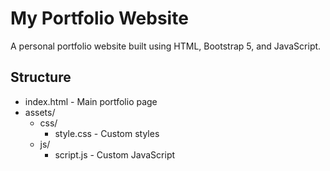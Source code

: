 # My Portfolio Website

A personal portfolio website built using HTML, Bootstrap 5, and JavaScript.

## Structure
- index.html - Main portfolio page
- assets/
  - css/
    - style.css - Custom styles
  - js/
    - script.js - Custom JavaScript